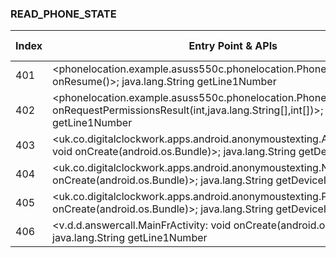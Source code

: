 ### READ_PHONE_STATE
| Index | Entry Point & APIs | Screen shot | Resource id | Label |
| ------------- | ------------- | ------------- |-------------|-------------|
| 401 | <phonelocation.example.asuss550c.phonelocation.PhoneVerify: void onResume()>; java.lang.String getLine1Number | ![](D:\COSMOS\output\py\Play_win8\Communication\phonelocation.example.asuss550c.phonelocationphone\phonelocation.example.asuss550c.phonelocation.PhoneVerify.png) |  | T |
| 402 | <phonelocation.example.asuss550c.phonelocation.PhoneVerify: void onRequestPermissionsResult(int,java.lang.String[],int[])>; java.lang.String getLine1Number | ![](D:\COSMOS\output\py\Play_win8\Communication\phonelocation.example.asuss550c.phonelocationphone\phonelocation.example.asuss550c.phonelocation.PhoneVerify.png) |  | T |
| 403 | <uk.co.digitalclockwork.apps.android.anonymoustexting.AnonymousTexting: void onCreate(android.os.Bundle)>; java.lang.String getDeviceId | ![](D:\COSMOS\output\py\Play_win8\Communication\uk.co.digitalclockwork.apps.android.anonymoustexting\uk.co.digitalclockwork.apps.android.anonymoustexting.AnonymousTexting.png) |  | D |
| 404 | <uk.co.digitalclockwork.apps.android.anonymoustexting.Numbers: void onCreate(android.os.Bundle)>; java.lang.String getDeviceId | ![](D:\COSMOS\output\py\Play_win8\Communication\uk.co.digitalclockwork.apps.android.anonymoustexting\uk.co.digitalclockwork.apps.android.anonymoustexting.Numbers.png) |  | D |
| 405 | <uk.co.digitalclockwork.apps.android.anonymoustexting.Preferences: void onCreate(android.os.Bundle)>; java.lang.String getDeviceId | ![](D:\COSMOS\output\py\Play_win8\Communication\uk.co.digitalclockwork.apps.android.anonymoustexting\uk.co.digitalclockwork.apps.android.anonymoustexting.Preferences.png) |  | D |
| 406 | <v.d.d.answercall.MainFrActivity: void onCreate(android.os.Bundle)>; java.lang.String getLine1Number | ![](D:\COSMOS\output\py\Play_win8\Communication\v.d.d.answercall\v.d.d.answercall.MainFrActivity.png) |  | D |
